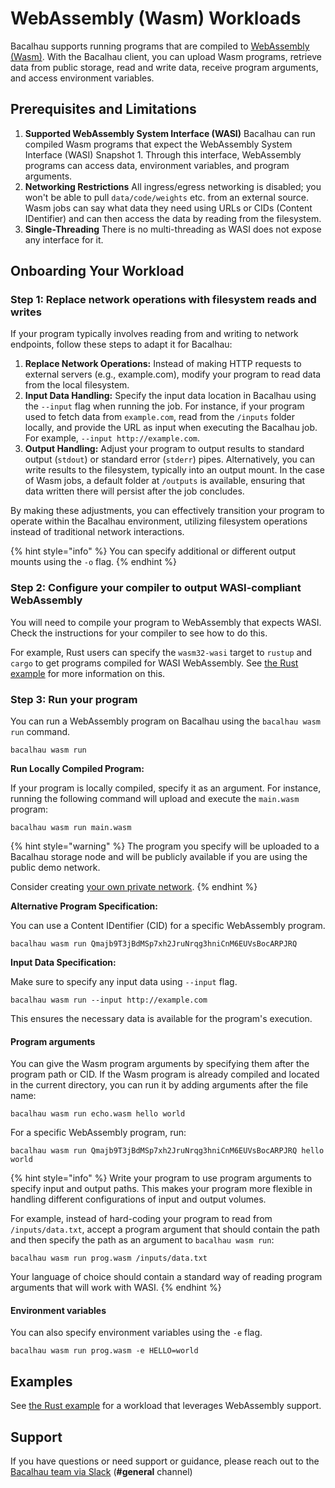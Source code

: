 # WebAssembly (Wasm) Workloads

Bacalhau supports running programs that are compiled to [WebAssembly (Wasm)](https://webassembly.org/). With the Bacalhau client, you can upload Wasm programs, retrieve data from public storage, read and write data, receive program arguments, and access environment variables.

## Prerequisites and Limitations

1. **Supported WebAssembly System Interface (WASI)** Bacalhau can run compiled Wasm programs that expect the WebAssembly System Interface (WASI) Snapshot 1. Through this interface, WebAssembly programs can access data, environment variables, and program arguments.
2. **Networking Restrictions** All ingress/egress networking is disabled; you won't be able to pull `data/code/weights` etc. from an external source. Wasm jobs can say what data they need using URLs or CIDs (Content IDentifier) and can then access the data by reading from the filesystem.
3. **Single-Threading** There is no multi-threading as WASI does not expose any interface for it.

## Onboarding Your Workload

### Step 1: Replace network operations with filesystem reads and writes

If your program typically involves reading from and writing to network endpoints, follow these steps to adapt it for Bacalhau:

1. **Replace Network Operations:** Instead of making HTTP requests to external servers (e.g., example.com), modify your program to read data from the local filesystem.
2. **Input Data Handling:** Specify the input data location in Bacalhau using the `--input` flag when running the job. For instance, if your program used to fetch data from `example.com`, read from the `/inputs` folder locally, and provide the URL as input when executing the Bacalhau job. For example, `--input http://example.com`.
3. **Output Handling:** Adjust your program to output results to standard output (`stdout`) or standard error (`stderr`) pipes. Alternatively, you can write results to the filesystem, typically into an output mount. In the case of Wasm jobs, a default folder at `/outputs` is available, ensuring that data written there will persist after the job concludes.

By making these adjustments, you can effectively transition your program to operate within the Bacalhau environment, utilizing filesystem operations instead of traditional network interactions.

{% hint style="info" %}
You can specify additional or different output mounts using the `-o` flag.
{% endhint %}

### Step 2: Configure your compiler to output WASI-compliant WebAssembly

You will need to compile your program to WebAssembly that expects WASI. Check the instructions for your compiler to see how to do this.

For example, Rust users can specify the `wasm32-wasi` target to `rustup` and `cargo` to get programs compiled for WASI WebAssembly. See [the Rust example](index-3.md) for more information on this.

### Step 3: Run your program

You can run a WebAssembly program on Bacalhau using the `bacalhau wasm run` command.

```shell
bacalhau wasm run
```

**Run Locally Compiled Program:**

If your program is locally compiled, specify it as an argument. For instance, running the following command will upload and execute the `main.wasm` program:

```shell
bacalhau wasm run main.wasm
```

{% hint style="warning" %}
The program you specify will be uploaded to a Bacalhau storage node and will be publicly available if you are using the public demo network.

Consider creating [your own private network](broken-reference).
{% endhint %}

**Alternative Program Specification:**

You can use a Content IDentifier (CID) for a specific WebAssembly program.

```shell
bacalhau wasm run Qmajb9T3jBdMSp7xh2JruNrqg3hniCnM6EUVsBocARPJRQ
```

**Input Data Specification:**

Make sure to specify any input data using `--input` flag.

```shell
bacalhau wasm run --input http://example.com
```

This ensures the necessary data is available for the program's execution.

#### Program arguments

You can give the Wasm program arguments by specifying them after the program path or CID. If the Wasm program is already compiled and located in the current directory, you can run it by adding arguments after the file name:

```shell
bacalhau wasm run echo.wasm hello world
```

For a specific WebAssembly program, run:

```shell
bacalhau wasm run Qmajb9T3jBdMSp7xh2JruNrqg3hniCnM6EUVsBocARPJRQ hello world
```

{% hint style="info" %}
Write your program to use program arguments to specify input and output paths. This makes your program more flexible in handling different configurations of input and output volumes.

For example, instead of hard-coding your program to read from `/inputs/data.txt`, accept a program argument that should contain the path and then specify the path as an argument to `bacalhau wasm run`:

```shell
bacalhau wasm run prog.wasm /inputs/data.txt
```

Your language of choice should contain a standard way of reading program arguments that will work with WASI.&#x20;
{% endhint %}

#### Environment variables

You can also specify environment variables using the `-e` flag.

```shell
bacalhau wasm run prog.wasm -e HELLO=world
```

## Examples

See [the Rust example](index-3.md) for a workload that leverages WebAssembly support.

## Support

If you have questions or need support or guidance, please reach out to the [Bacalhau team via Slack](https://bacalhauproject.slack.com/ssb/redirect) (**#general** channel)

